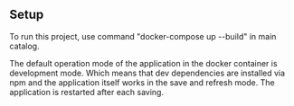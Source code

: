 ## Setup

To run this project, use command "docker-compose up --build" in main catalog.

The default operation mode of the application in the docker container is development mode.
Which means that dev dependencies are installed via npm and the application itself works in the save and refresh mode.
The application is restarted after each saving.
